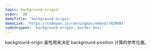 ```yaml
---
topic: background-origin'
order: '38'
demoTitle: 'background-origin'
demoLink: 'https://codepen.io/ranningman/embed/rNZMXBY'
codeSnippet: 'background-origin: border-box;'
---
```


background-origin 属性用来决定 background-position 计算的参考位置。
